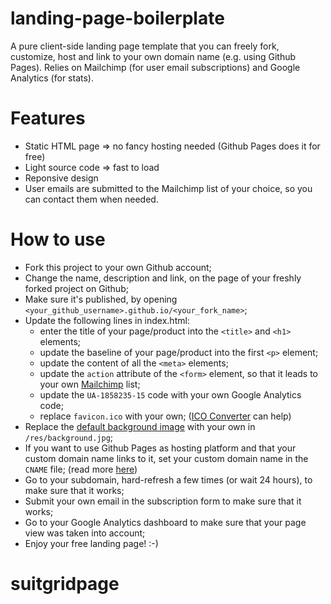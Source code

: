 # landing-page-boilerplate

A pure client-side landing page template that you can freely fork, customize, host and link to your own domain name (e.g. using Github Pages).
Relies on Mailchimp (for user email subscriptions) and Google Analytics (for stats).

# Features

- Static HTML page => no fancy hosting needed (Github Pages does it for free)
- Light source code => fast to load
- Reponsive design
- User emails are submitted to the Mailchimp list of your choice, so you can contact them when needed.

# How to use

- Fork this project to your own Github account;
- Change the name, description and link, on the page of your freshly forked project on Github;
- Make sure it's published, by opening `<your_github_username>.github.io/<your_fork_name>`;
- Update the following lines in index.html:
  - enter the title of your page/product into the `<title>` and `<h1>` elements;
  - update the baseline of your page/product into the first `<p>` element;
  - update the content of all the `<meta>` elements;
  - update the `action` attribute of the `<form>` element, so that it leads to your own [Mailchimp](http://mailchimp.com) list;
  - update the `UA-1858235-15` code with your own Google Analytics code;
  - replace `favicon.ico` with your own; ([ICO Converter](http://www.icoconverter.com/) can help)
- Replace the [default background image](https://www.pexels.com/photo/dawn-landscape-mountains-nature-1852/) with your own in `/res/background.jpg`;
- If you want to use Github Pages as hosting platform and that your custom domain name links to it, set your custom domain name in the `CNAME` file; (read more [here](https://help.github.com/articles/setting-up-a-custom-domain-with-github-pages/))
- Go to your subdomain, hard-refresh a few times (or wait 24 hours), to make sure that it works;
- Submit your own email in the subscription form to make sure that it works;
- Go to your Google Analytics dashboard to make sure that your page view was taken into account;
- Enjoy your free landing page! :-)
# suitgridpage
